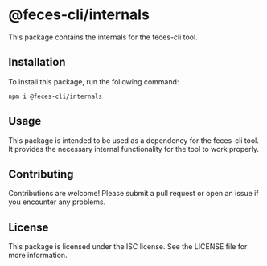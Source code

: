 # @feces-cli/internals

This package contains the internals for the feces-cli tool.

## Installation

To install this package, run the following command:

```shell
npm i @feces-cli/internals
```

## Usage

This package is intended to be used as a dependency for the feces-cli tool. It provides the necessary internal functionality for the tool to work properly.

## Contributing

Contributions are welcome! Please submit a pull request or open an issue if you encounter any problems.

## License

This package is licensed under the ISC license. See the LICENSE file for more information.
